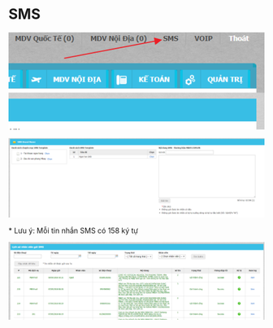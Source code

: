 # SMS

![Menu truy c&#x1EAD;p SMS](../../.gitbook/assets/image%20%2893%29.png)

![Form g&#x1EED;i SMS](../../.gitbook/assets/image%20%2831%29.png)

  
\* Lưu ý: Mỗi tin nhắn SMS có 158 ký tự

![L&#x1ECB;ch s&#x1EED; g&#x1EED;i tin SMS](../../.gitbook/assets/image%20%2839%29.png)



